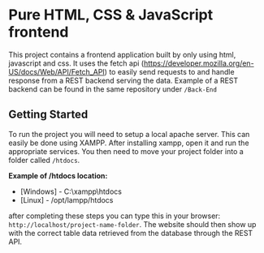 # Pure HTML, CSS & JavaScript frontend

This project contains a frontend application built by only using html, javascript and css. It uses the fetch api (https://developer.mozilla.org/en-US/docs/Web/API/Fetch_API)
to easily send requests to and handle response from a REST backend serving the data. Example of a REST backend can be found in the same
repository under `/Back-End`

## Getting Started

To run the project you will need to setup a local apache server. This can easily be done using XAMPP. After installing xampp, open it and run
the appropriate services. You then need to move your project folder into a folder called `/htdocs`.

**Example of /htdocs location:**
* [Windows] - C:\xampp\htdocs
* [Linux] - /opt/lampp/htdocs

after completing these steps you can type this in your browser: `http://localhost/project-name-folder`.
The website should then show up with the correct table data retrieved from the database through the REST API.



